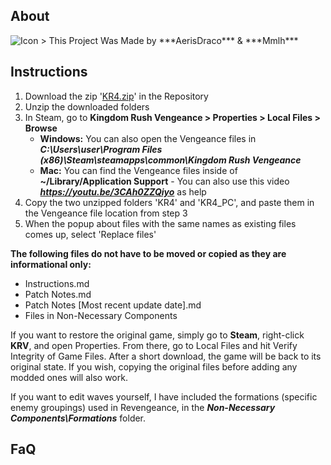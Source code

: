 ## About
<img src="https://media.discordapp.net/attachments/926412252440064040/973220222595133450/unknown.png" alt="Icon"/>
> This Project Was Made by ***AerisDraco*** & ***Mmlh***

## Instructions

1. Download the zip '[KR4.zip](https://github.com/dyzqy/Kingdom-Rush-ReVeangeance/raw/main/KR4.zip)' in the Repository
2. Unzip the downloaded folders
3. In Steam, go to **Kingdom Rush Vengeance > Properties > Local Files > Browse**
	- **Windows:** You can also open the Vengeance files in ***C:\Users\user\Program Files (x86)\Steam\steamapps\common\Kingdom Rush Vengeance***
	- **Mac:** You can find the Vengeance files inside of **~/Library/Application Support** - You can also use this video ***https://youtu.be/3CAh0ZZQiyo*** as help
4. Copy the two unzipped folders 'KR4' and 'KR4_PC', and paste them in the Vengeance file location from step 3
5. When the popup about files with the same names as existing files comes up, select 'Replace files'

**The following files do not have to be moved or copied as they are informational only:**
- Instructions.md
- Patch Notes.md
- Patch Notes [Most recent update date].md
- Files in Non-Necessary Components

If you want to restore the original game, simply go to **Steam**, right-click **KRV**, and open Properties. From there, go to Local Files and hit Verify Integrity of Game Files. After a short download, the game will be back to its original state.
If you wish, copying the original files before adding any modded ones will also work.

If you want to edit waves yourself, I have included the formations (specific enemy groupings) used in Revengeance, in the ***Non-Necessary Components\Formations*** folder.


## FaQ

